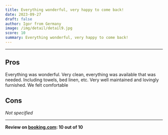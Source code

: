 ```yaml
---
title: Everything wonderful, very happy to come back!
date: 2023-09-27
draft: false
author: Igor from Germany
image: /img/detail/detail9.jpg
score: 10
summary: Everything wonderful, very happy to come back!
---
```


---

## Pros

Everything was wonderful.
Very clean, everything was available that was needed.
Including towels, bed linen, etc. Very well maintained and lovingly furnished.
We felt comfortable

## Cons

*Not specified*

---

**Review on [booking.com](https://www.booking.com/hotel/de/gasthaus-wini.de.html): 10 out of 10**
